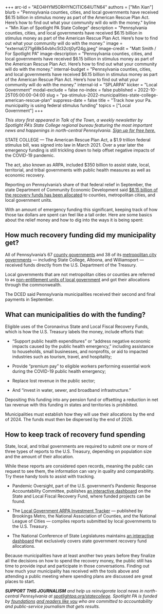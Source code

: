 +++
arc-id = "AEO4HYM5ORHYNCITIC64IUTN64"
authors = ["Min Xian"]
blurb = "Pennsylvania counties, cities, and local governments have received $6.15 billion in stimulus money as part of the American Rescue Plan Act. Here’s how to find out what your community will do with the money."
byline = "Min Xian of Spotlight PA State College"
description = "Pennsylvania counties, cities, and local governments have received $6.15 billion in stimulus money as part of the American Rescue Plan Act. Here’s how to find out what your community will do with the money."
image = "external/271g68k54vbhc5t32ctj0yf24g.jpeg"
image-credit = "Matt Smith / For Spotlight PA"
image-description = "Pennsylvania counties, cities, and local governments have received $6.15 billion in stimulus money as part of the American Rescue Plan Act. Here’s how to find out what your community will do with the money."
internal-budget = "Pennsylvania counties, cities, and local governments have received $6.15 billion in stimulus money as part of the American Rescue Plan Act. Here’s how to find out what your community will do with the money."
internal-id = "SPLARPA"
kicker = "Local Government"
modal-exclude = false
no-index = false
published = 2022-10-25T05:00:00-04:00
slug = "pa-stimulus-2022-municipalities-state-college-american-rescue-plan"
suppress-date = false
title = "Track how your Pa. municipality is using federal stimulus funding"
topics = ["Local Government"]
+++

<i>This story first appeared in Talk of the Town, a weekly newsletter by Spotlight PA’s State College regional bureau featuring the most important news and happenings in north-central Pennsylvania. </i><a href="https://www.spotlightpa.org/newsletters"><i>Sign up for free here.</i></a>

STATE COLLEGE — The American Rescue Plan Act, a $1.9 trillion federal stimulus bill, was signed into law in March 2021. Over a year later the emergency funding is still trickling down to help offset negative impacts of the COVID-19 pandemic.

The act, also known as ARPA, included $350 billion to assist state, local, territorial, and tribal governments with public health measures as well as economic recovery.

Reporting on Pennsylvania’s share of that federal relief in September, the state Department of Community Economic Development said <a href="https://dced.pa.gov/programs/covid-19-arpa-local-fiscal-recovery-funding/">$6.15 billion of the recovery funds has been allocated</a> to counties, metropolitan cities, and local government units.

<script src="https://www.spotlightpa.org/embed.js" async></script><div data-spl-embed-version="1" data-spl-src="https://www.spotlightpa.org/embeds/newsletter/?cta=Sign%20up%20for%20our%20new%20regional%20newsletter%2C%20%3Cb%3ETalk%20of%20the%20Town%3C%2Fb%3E%2C%20and%20get%20all%20the%20news%20and%20notes%20from%20State%20College%20and%20north-central%20PA.&button=Sign%20Up%20Now&preselect=state_college&eyebrow=DON'T%20MISS%20A%20BEAT"></div>

With an amount of emergency funding this significant, keeping track of how those tax dollars are spent can feel like a tall order. Here are some basics about the relief money and how to dig into the ways it is being spent:

## How much recovery funding did my municipality get?

All of Pennsylvania’s 67 <a href="https://dced.pa.gov/download/pennsylvania-county-allocations/?wpdmdl=106180">county governments</a> and 38 of its <a href="https://dced.pa.gov/download/pennsylvania-metropolitan-city-allocations/?wpdmdl=106178">metropolitan city governments</a> — including State College, Altoona, and Williamsport — received funds directly from the U.S. Department of the Treasury.

Local governments that are not metropolitan cities or counties are referred to as <a href="https://dced.pa.gov/download/pennsylvania-neu-allocations/?wpdmdl=106179">non-entitlement units of local government</a> and got their allocations through the commonwealth.

The DCED said Pennsylvania municipalities received their second and final payments in September.

## What can municipalities do with the funding?

Eligible uses of the Coronavirus State and Local Fiscal Recovery Funds, which is how the U.S. Treasury labels the money, include efforts that:

- “Support public health expenditures” or “address negative economic impacts caused by the public health emergency,” including assistance to households, small businesses, and nonprofits, or aid to impacted industries such as tourism, travel, and hospitality;

- Provide “premium pay” to eligible workers performing essential work during the COVID-19 public health emergency;

- Replace lost revenue in the public sector;

- And “invest in water, sewer, and broadband infrastructure.”

Depositing this funding into any pension fund or offsetting a reduction in net tax revenue with this funding in states and territories is prohibited.

Municipalities must establish how they will use their allocations by the end of 2024. The funds must then be dispersed by the end of 2026.

## How to keep track of recovery fund spending

State, local, and tribal governments are required to submit one or more of three types of reports to the U.S. Treasury, depending on population size and the amount of their allocation.

<script src="https://www.spotlightpa.org/embed.js" async></script><div data-spl-embed-version="1" data-spl-src="https://www.spotlightpa.org/embeds/donate/"></div>

While these reports are considered open records, meaning the public can request to see them, the information can vary in quality and comparability. Try these handy tools to assist with tracking.

- Pandemic Oversight, part of the U.S. government’s Pandemic Response Accountability Committee, publishes <a href="https://www.pandemicoversight.gov/data-interactive-tools/interactive-dashboards/state-and-local-fiscal-recovery-fund">an interactive dashboard</a> on the State and Local Fiscal Recovery Fund, where funded projects can be found.

- The <a href="https://www.nlc.org/resource/local-government-arpa-investment-tracker/">Local Government ARPA Investment Tracker</a> — published by Brookings Metro, the National Association of Counties, and the National League of Cities — compiles reports submitted by local governments to the U.S. Treasury.

- The National Conference of State Legislatures maintains <a href="https://www.ncsl.org/research/fiscal-policy/arpa-state-fiscal-recovery-fund-allocations.aspx">an interactive dashboard</a> that exclusively covers state government recovery fund allocations.

Because municipalities have at least another two years before they finalize all the decisions on how to spend the recovery money, the public still has time to provide input and participate in those conversations. Finding out how much your municipality has received with the tools above and attending a public meeting where spending plans are discussed are great places to start.

<i><b>SUPPORT THIS JOURNALISM</b></i><i> and help us reinvigorate local news in north-central Pennsylvania at </i><a href="https://checkout.fundjournalism.org/memberform?org_id=spotlightpa&campaign=7015G0000013pUYQAY&utm_source=www.spotlightpa.org&utm_medium=statecollege:section&utm_campaign=statecollege:main"><i>spotlightpa.org/statecollege</i></a><i>. Spotlight PA is funded by </i><a href="https://www.spotlightpa.org/support"><i>foundations</i></a><i> </i><a href="https://www.spotlightpa.org/support"><i>and readers like you</i></a><i> who are committed to accountability and public-service journalism that gets results.</i>
